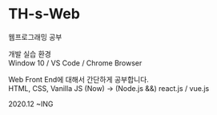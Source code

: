 # TH-s-Web
웹프로그래밍 공부

개발 실습 환경\
Window 10 / VS Code / Chrome Browser

Web Front End에 대해서 간단하게 공부합니다.\
HTML, CSS, Vanilla JS (Now) -> (Node.js &&) react.js / vue.js

2020.12 ~ING
